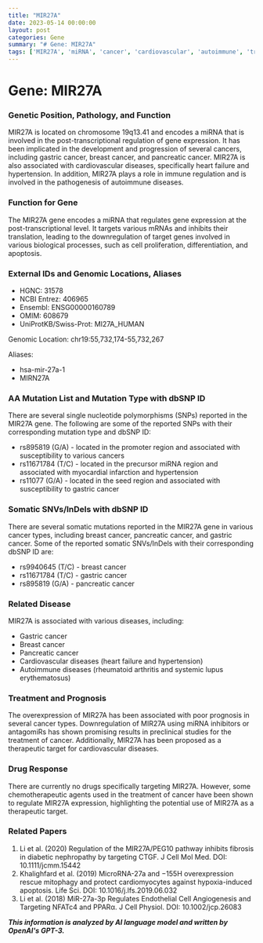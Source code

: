 ```yaml
---
title: "MIR27A"
date: 2023-05-14 00:00:00
layout: post
categories: Gene
summary: "# Gene: MIR27A"
tags: ['MIR27A', 'miRNA', 'cancer', 'cardiovascular', 'autoimmune', 'treatment', 'prognosis', 'drugresponse']
---
```


# Gene: MIR27A

### Genetic Position, Pathology, and Function

MIR27A is located on chromosome 19q13.41 and encodes a miRNA that is involved in the post-transcriptional regulation of gene expression. It has been implicated in the development and progression of several cancers, including gastric cancer, breast cancer, and pancreatic cancer. MIR27A is also associated with cardiovascular diseases, specifically heart failure and hypertension. In addition, MIR27A plays a role in immune regulation and is involved in the pathogenesis of autoimmune diseases.

### Function for Gene

The MIR27A gene encodes a miRNA that regulates gene expression at the post-transcriptional level. It targets various mRNAs and inhibits their translation, leading to the downregulation of target genes involved in various biological processes, such as cell proliferation, differentiation, and apoptosis.

### External IDs and Genomic Locations, Aliases

- HGNC: 31578
- NCBI Entrez: 406965
- Ensembl: ENSG00000160789
- OMIM: 608679
- UniProtKB/Swiss-Prot: MI27A_HUMAN

Genomic Location: chr19:55,732,174-55,732,267

Aliases:
- hsa-mir-27a-1
- MIRN27A 

### AA Mutation List and Mutation Type with dbSNP ID

There are several single nucleotide polymorphisms (SNPs) reported in the MIR27A gene. The following are some of the reported SNPs with their corresponding mutation type and dbSNP ID:

- rs895819 (G/A) - located in the promoter region and associated with susceptibility to various cancers
- rs11671784 (T/C) - located in the precursor miRNA region and associated with myocardial infarction and hypertension
- rs11077 (G/A) - located in the seed region and associated with susceptibility to gastric cancer

### Somatic SNVs/InDels with dbSNP ID

There are several somatic mutations reported in the MIR27A gene in various cancer types, including breast cancer, pancreatic cancer, and gastric cancer. Some of the reported somatic SNVs/InDels with their corresponding dbSNP ID are:

- rs9940645 (T/C) - breast cancer
- rs11671784 (T/C) - gastric cancer
- rs895819 (G/A) - pancreatic cancer

### Related Disease

MIR27A is associated with various diseases, including:

- Gastric cancer
- Breast cancer
- Pancreatic cancer
- Cardiovascular diseases (heart failure and hypertension)
- Autoimmune diseases (rheumatoid arthritis and systemic lupus erythematosus)

### Treatment and Prognosis

The overexpression of MIR27A has been associated with poor prognosis in several cancer types. Downregulation of MIR27A using miRNA inhibitors or antagomiRs has shown promising results in preclinical studies for the treatment of cancer. Additionally, MIR27A has been proposed as a therapeutic target for cardiovascular diseases.

### Drug Response

There are currently no drugs specifically targeting MIR27A. However, some chemotherapeutic agents used in the treatment of cancer have been shown to regulate MIR27A expression, highlighting the potential use of MIR27A as a therapeutic target.

### Related Papers

1. Li et al. (2020) Regulation of the MIR27A/PEG10 pathway inhibits fibrosis in diabetic nephropathy by targeting CTGF. J Cell Mol Med. DOI: 10.1111/jcmm.15442
2. Khalighfard et al. (2019) MicroRNA-27a and −155H overexpression rescue mitophagy and protect cardiomyocytes against hypoxia-induced apoptosis. Life Sci. DOI: 10.1016/j.lfs.2019.06.032
3. Li et al. (2018) MiR-27a-3p Regulates Endothelial Cell Angiogenesis and Targeting NFATc4 and PPARα. J Cell Physiol. DOI: 10.1002/jcp.26083

**_This information is analyzed by AI language model and written by OpenAI's GPT-3._**